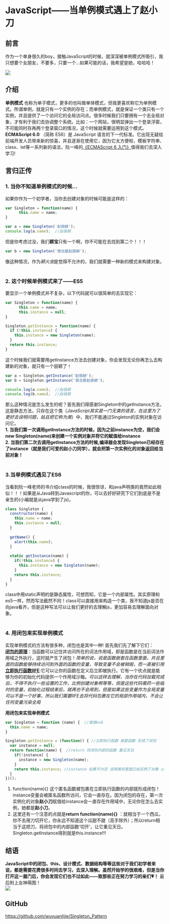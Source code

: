 # JavaScript——当单例模式遇上了赵小刀


## 前言
作为一个单身很久的boy，接触JavaScript的时候，就深深被单例模式所吸引，我只想要个女朋友，不要多，只要一个...如果可能的话，我希望是她，哈哈哈！

![](http://wx4.sinaimg.cn/bmiddle/006z0VkIly1fi4oe4215qj30ku0kumze.jpg)

## 介绍
 **单例模式** 也称为单子模式，更多的也叫做单体模式，但我更喜欢称它为单例模式。所谓单例，就是只有一个实例的存在；而单例模式，就是保证一个类只有一个实例，并且提供了一个访问它的全局访问点。很多时候我们只要拥有一个去全局对象，才有利于我们去协调整个系统。比如：一个网站，很明显弹出一个登录浮窗，不可能同时存再两个登录窗口的情况，这个时候就需要运用到这个模式。 <br>
 **ECMAScript 6.0** （简称 ES6）是 JavaScript 语言的下一代标准。它出现无疑给前端开发人员带来新的惊喜，并且逐渐在使用它，因为它太方便啦，模板字符串、class、let等一系列新的语法，阮一峰的[《ECMAScript 6 入门》](http://es6.ruanyifeng.com/)值得我们去深入学习!

## 言归正传
### 1. 当你不知道单例模式的时候...
如果你作为一个初学者，当你去创建对象的时候可能是这样的：
```javascript
var Singleton = function(name) {  
      this.name = name;
}

var a = new Singleton('赵丽颖');
console.log(a.name);  //赵丽颖
```
但是你考虑过没，我们**颖宝**只有一个啊，你不可能在去找到第二个！！！
```javascript
var b = new Singleton('我也是赵丽颖');
```
像这种情况，作为*颖火虫*是觉得不允许的，我们就需要一种新的模式来构建对象。<br><br>
### 2. 这个时候单例模式来了——ES5 
要显示一个单例模式并不复杂，以下代码就可以很简单的去实现它：
```javascript
var Singleton = function(name) {  
      this.name = name;
      this.instance = null;
}

Singleton.getInstance = function(name) {
  if (!this.instance) {
    this.instance = new Singleton(name);
  }
  return this.instance;
}
```
这个时候我们就需要用getInstance方法去创建对象，你会发现无论你再怎么去构建新的对象，就只有一个丽颖了！
```javascript
var a = Singleton.getInstance('赵丽颖');
var b = Singleton.getInstance('我也是赵丽颖');

console.log(a.name);  //赵丽颖
console.log(b.name);  //赵丽颖
```
那么这种情况是怎么发生的呢？首先我们得感谢Singleton中的getInstance方法，这是静态方法，只存在这个类（*JavaScript其实是一门无类的语言，在这里为了更好去说明问题，姑且把它称为类*）中，我们不能通过Singleton的实例对象在访问它。<br>
**1. 当我们第一次调用getInstance方法的时候，因为之前instance为空，我们会new Singleton(name)来创建一个实例对象并将它的赋值给instance<br>
2. 当我们第二次去调用getInstance方法的时候,编译器会发现Singleton已经存在了instance（就是我们可爱的赵小刀同学），就会把第一次实例化的对象返回给当前对象！**<br><br>

### 3.当单例模式遇见了ES6
当看到阮一峰老师的书介绍class的时候，我很惊讶，和java声明类的竟然如此相似！！！如果是从Java转到Javascript的你，可以去好好研究下它们到底是不是亲生的(小编就是从java学到了js)。
```javascript
class Singleton {
  constructor(name) {
    this.name = name;
    this.instance = null;
  }
  
  getName() {
    alert(this.name);
  }
  
  static getInstance(name) {
    if(!this.instance) {
      this.instance = new Singleton(name);
    }
    return this.instance;
  }
}
```
class中用static声明的是静态属性，可想而知，它是一个内部属性。其实原理和es5一样，然而写法截然不同！class可以直接用来构造一个类，我不知道js是否在向java看齐，但是这种写法可以让我们更好的去理解js，更加容易去理解面向对象。<br><br>

### 4. 用闭包来实现单例模式
实现单例模式的方法有很多种，闭包也是其中一种! 首先我们先了解下它们：<br>
**[闭包的原理](http://www.ruanyifeng.com/blog/2009/08/learning_javascript_closures.html)**：当函数可以记住并访问所在的词法作用域，即是函数是在当前词法作用域之外执行，这时就产生了闭包！*简单的说，说是函数嵌套在函数里面，并且里面的函数能够持续访问到外面的函数的变量，导致变量不会被销毁，而一直被引用*<br>
**[立即执行函数IIFE](http://blog.csdn.net/qq838419230/article/details/8030078)**:它可以让你的函数在定义后立即被执行。它有一个优点就是能够为你的初始化代码提供一个作用域沙箱。*可以这样去理解，当你在代码加载完成后，不得不执行一些设置的工作，比例创建对象啊等等，但是这些代码需药一些临时的变量，初始化过程结束后，就再也不会用到，但是如果这些变量作为全局变量可以不是一个好事，所以我们需要IIFE去将代码包裹在它的局部作用域内，不会让任何变量污染全局*

**用闭包来实现单例模式**
```javascript
var Singleton = function (name) {  //曾探es6
  this.name = name;
}

Singleton.getInstance = (function() { //立即执行函数 嵌套函数 形成了闭包
  var instance = null;
  return function(name) {  //return 将闭包内部的函数 重见天日
    if(!instance) {
      instance = new Singleton(name);
    }
    return this.instance; //instance 如果不为空 说明类的里面已经实例了对象 instance已经赋值了 每次返回都是实例对象
  }
})();
```
1. function(name){} 这个匿名函数被包裹在立即执行函数的内部就形成闭包！instance变量会被匿名函数所访问，它会一直存在。因为闭包的存在，第一次实例化的对象**赵小刀**赋值给instance会一直存在作用域中，无论你在怎么去实例，她都是**赵小刀**。<br>
2. 这里还有一个注意的点就是**return function(name){}** ：就相当于一个西瓜，你不去用刀切开它，你永远不知道这个瓜甜不甜（高手除外）；所以return相当于这把刀，将闭包中的内部函数‘切开’，让它重见天日。Singleton.getInstance得到就是this.instance!!!
## 结语

**JavaScript中的闭包、this、设计模式、数据结构等等这些对于我们初学者来说，都是需要花费很多时间去学习，去深入理解。虽然开始学的很艰难，但是当你打开这一扇门后，你会发现它们也不过如此——致那些正在努力学习的亲们💗！**
最后附上女神萌图！<br>
![](http://a2.qpic.cn/psb?/V11KKToj0xeyCw/CjEK8f7IRUjf8uDf*9wa4mTgnEIlkrS4DXRAa8bJLNQ!/c/dGwBAAAAAAAA&bo=owFWAQAAAAACB9Y!&rf=viewer_4)

## GitHub
https://github.com/wuyuanlijie/Singleton_Pattern

